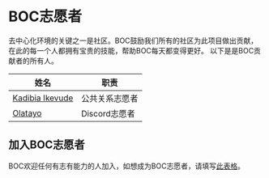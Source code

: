 # BOC志愿者

去中心化环境的关键之一是社区。BOC鼓励我们所有的社区为此项目做出贡献，在此的每一个人都拥有宝贵的技能，帮助BOC每天都变得更好。 以下是是BOC贡献者的所有人。


| 姓名         | 职责                                            |
| ------------------------ | --------------------------------------------- |
|[Kadibia Ikevude](https://twitter.com/Mr_kadibia)       | 公共关系志愿者               |
| [Olatayo](https://twitter.com/AasaTahir)        | Discord志愿者   |

## 加入BOC志愿者
BOC欢迎任何有志有能力的人加入，如想成为BOC志愿者，请填写[此表格](https://docs.google.com/forms/d/e/1FAIpQLScj-J4PhhZCeoRy5MvwlXj1EqipYp6wZWhx5QwIvasuFllnTg/viewform)。
